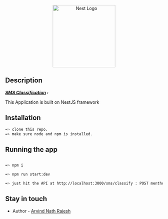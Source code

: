 <p align="center">
  <a href="http://nestjs.com/" target="blank"><img src="https://nestjs.com/img/logo-small.svg" width="200" alt="Nest Logo" /></a>
</p>

[circleci-image]: https://img.shields.io/circleci/build/github/nestjs/nest/master?token=abc123def456
[circleci-url]: https://circleci.com/gh/nestjs/nest

## Description

<b><em><u>SMS Classification</u> :</b></em>

This Application is built on NestJS framework

## Installation

```bash
=> clone this repo.
=> make sure node and npm is installed.
```

## Running the app

```bash

=> npm i

=> npm run start:dev

=> just hit the API at http://localhost:3000/sms/classify : POST menthod , with the required JSON body

```


## Stay in touch
- Author - [Arvind Nath Rajesh](https://arvindnathr@gmail.com)

